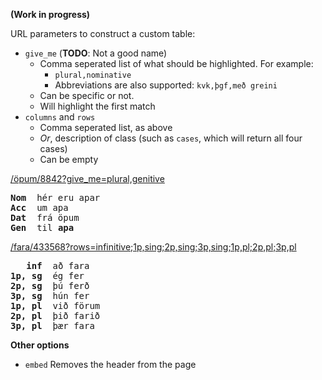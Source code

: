 **(Work in progress)**

URL parameters to construct a custom table:

* `give_me`  (**TODO**: Not a good name)
  * Comma seperated list of what should be highlighted. For example:
    * `plural,nominative`
    * Abbreviations are also supported: `kvk,þgf,með greini`
  * Can be specific or not.
  * Will highlight the first match
* `columns`  and `rows`
  * Comma seperated list, as above
  * *Or*, description of class (such as `cases`, which will return all four cases)
  * Can be empty



[/öpum/8842?give_me=plural,genitive](https://inflections.ylhyra.is/öpum/8842?give_me=plural,genitive)

<pre>
<b>Nom</b>  hér eru apar
<b>Acc</b>  um apa
<b>Dat</b>  frá öpum
<b>Gen</b>  til <b>apa</b>
</pre>
[/fara/433568?rows=infinitive;1p,sing;2p,sing;3p,sing;1p,pl;2p,pl;3p,pl](https://inflections.ylhyra.is/fara/433568?rows=infinitive;1p,sing;2p,sing;3p,sing;1p,pl;2p,pl;3p,pl)

<pre>
   <b>inf</b>  að fara
<b>1p, sg</b>  ég fer
<b>2p, sg</b>  þú ferð
<b>3p, sg</b>  hún fer
<b>1p, pl</b>  við förum
<b>2p, pl</b>  þið farið
<b>3p, pl</b>  þær fara
</pre>



**Other options**

- `embed` Removes the header from the page
